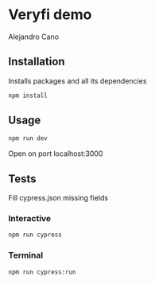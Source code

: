 # Veryfi demo

Alejandro Cano

## Installation

Installs packages and all its dependencies

```bash
npm install
```

## Usage

```bash
npm run dev
```

Open on port localhost:3000

## Tests

Fill cypress.json missing fields

### Interactive

```bash
npm run cypress
```

### Terminal

```bash
npm run cypress:run
```
